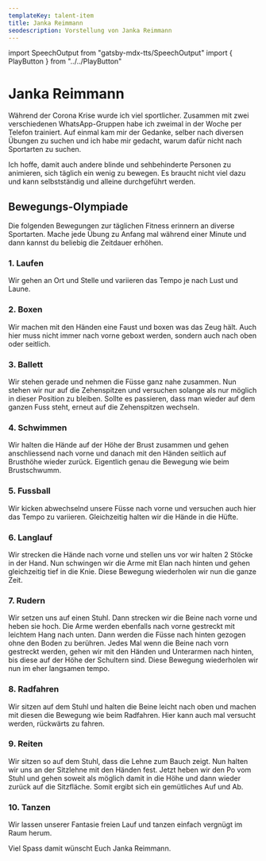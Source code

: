 ```yaml
---
templateKey: talent-item
title: Janka Reimmann
seodescription: Vorstellung von Janka Reimmann
---
```

import SpeechOutput from "gatsby-mdx-tts/SpeechOutput"
import { PlayButton } from "../../PlayButton"

<SpeechOutput id="talent-janka-reimmann" customPlayButton={PlayButton}>

# Janka Reimmann

Während der Corona Krise wurde ich viel sportlicher. Zusammen mit zwei verschiedenen WhatsApp-Gruppen habe ich zweimal in der Woche per Telefon trainiert. Auf einmal kam mir der Gedanke, selber nach diversen Übungen zu suchen und ich habe mir gedacht, warum dafür nicht nach Sportarten zu suchen.

Ich hoffe, damit auch andere blinde und sehbehinderte Personen zu animieren, sich täglich ein wenig zu bewegen. Es braucht nicht viel dazu und kann selbstständig und alleine durchgeführt werden.

## Bewegungs-Olympiade

Die folgenden Bewegungen zur täglichen Fitness erinnern an diverse Sportarten. Mache jede Übung zu Anfang mal während einer Minute und dann kannst du beliebig die Zeitdauer erhöhen.

### 1. Laufen

Wir gehen an Ort und Stelle und variieren das Tempo je nach Lust und Laune.

### 2. Boxen

Wir machen mit den Händen eine Faust und boxen was das Zeug hält. Auch hier muss nicht immer nach vorne geboxt werden, sondern auch nach oben oder seitlich.

### 3. Ballett

Wir stehen gerade und nehmen die Füsse ganz nahe zusammen. Nun stehen wir nur auf die Zehenspitzen und versuchen solange als nur möglich in dieser Position zu bleiben. Sollte es passieren, dass man wieder auf dem ganzen Fuss steht, erneut auf die Zehenspitzen wechseln.

### 4. Schwimmen

Wir halten die Hände auf der Höhe der Brust zusammen und gehen anschliessend nach vorne und danach mit den Händen seitlich auf Brusthöhe wieder zurück. Eigentlich genau die Bewegung wie beim Brustschwumm.

### 5. Fussball

Wir kicken abwechselnd unsere Füsse nach vorne und versuchen auch hier das Tempo zu variieren. Gleichzeitig halten wir die Hände in die Hüfte. 

### 6. Langlauf

Wir strecken die Hände nach vorne und stellen uns vor wir halten 2 Stöcke in der Hand. Nun schwingen wir die Arme mit Elan nach hinten und gehen gleichzeitig tief in die Knie. Diese Bewegung wiederholen wir nun die ganze Zeit. 

### 7. Rudern

Wir setzen uns auf einen Stuhl. Dann strecken wir die Beine nach vorne und heben sie hoch. Die Arme werden ebenfalls nach vorne gestreckt mit leichtem Hang nach unten. Dann werden die Füsse nach hinten gezogen ohne den Boden zu berühren. Jedes Mal wenn die Beine nach vorn gestreckt werden, gehen wir mit den Händen und Unterarmen nach hinten, bis diese auf der Höhe der Schultern sind. Diese Bewegung wiederholen wir nun im eher langsamen tempo.

### 8. Radfahren

Wir sitzen auf dem Stuhl und halten die Beine leicht nach oben und machen mit diesen die Bewegung wie beim Radfahren. Hier kann auch mal versucht werden, rückwärts zu fahren.

### 9. Reiten

Wir sitzen so auf dem Stuhl, dass die Lehne zum Bauch zeigt. Nun halten wir uns an der Sitzlehne mit den Händen fest. Jetzt heben wir den Po vom Stuhl und gehen soweit als möglich damit in die Höhe und dann wieder zurück auf die Sitzfläche. Somit ergibt sich ein gemütliches Auf und Ab.
  
### 10. Tanzen

Wir lassen unserer Fantasie freien Lauf und tanzen einfach vergnügt im Raum herum.

Viel Spass damit wünscht Euch Janka Reimmann.

</SpeechOutput>